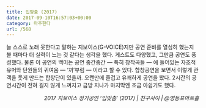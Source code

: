 ```yaml
---
title: 입맞춤 (2017)
date: 2017-09-10T16:57:03+00:00
category: 마주한다
url: /568
---
```


늘 스스로 노래 못한다고 말하는 지보이스(G-VOICE)지만 공연 준비를 열심히 했는지 볼 때마다 더 실력이 느는 것 같다는 생각을 했다. 게스트도 다양했고, 그만큼 공연도 풍성했다. 물론 이 공연의 백미는 공연 중간중간 — 특히 창작곡들 — 에 들어있는 자조적 유머와 단원들의 귀여움 — &#8216;끼&#8217;부림 — 이라고 할 수 있다. 합창공연을 보면서 이렇게 관객을 웃게 만드는 합창단이 있을까. 오랜만에 즐겁고 유쾌하게 공연을 봤다. 2시간의 공연시간이 전혀 길지 않게 느껴지고 금방 지나가 마지막엔 조금 아쉽기도 했다.

<p style="text-align:right">
  <em>2017 지보이스 정기공연 &#8216;입맞춤&#8217; (2017) | 친구사이</em><em>&nbsp;| @영등포아트홀</em>
</p>
